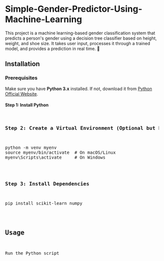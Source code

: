 # Simple-Gender-Predictor-Using-Machine-Learning
This project is a machine learning-based gender classification system that predicts a person's gender using a decision tree classifier based on height, weight, and shoe size. It takes user input, processes it through a trained model, and provides a prediction in real time. 🚀
<h2>Installation</h2>

<h3>Prerequisites</h3>
<p>Make sure you have <strong>Python 3.x</strong> installed. If not, download it from <a href="https://www.python.org/downloads/">Python Official Website</a>.</p>

<h4>Step 1: Install Python  </h4>
<pre>
  
<h3>Step 2: Create a Virtual Environment (Optional but Recommended)</h3>
<pre>
python -m venv myenv
source myenv/bin/activate  # On macOS/Linux
myenv\Scripts\activate     # On Windows
</pre>

<h3>Step 3: Install Dependencies</h3>
<pre>
pip install scikit-learn numpy
</pre>

<h2>Usage</h2>
<p>Run the Python script </p>
